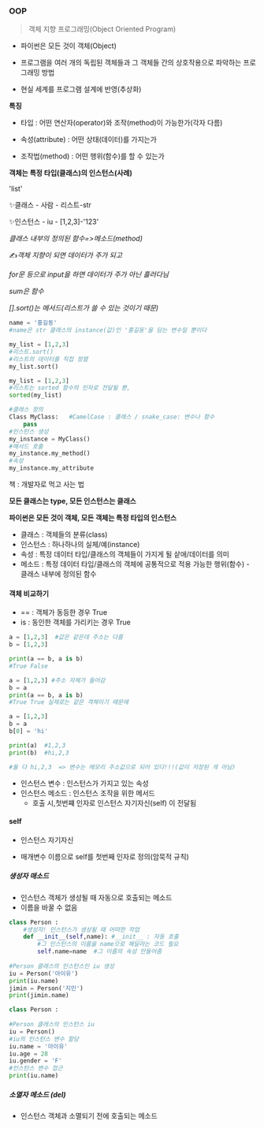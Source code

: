 ### OOP

>  객체 지향 프로그래밍(Object Oriented Program)

- 파이썬은 모든 것이 객체(Object)

- 프로그램을 여러 개의 독립된 객체들과 그 객체들 간의 상호작용으로 파악하는 프로그래밍 방법
- 현실 세계를 프로그램 설계에 반영(추상화)



**특징**

- 타입 : 어떤 연산자(operator)와 조작(method)이 가능한가(각자 다름)

- 속성(attribute) : 어떤 상태(데이터)를 가지는가

- 조작법(method) : 어떤 행위(함수)를 할 수 있는가



**객체는 특정 타입(클래스)의 인스턴스(사례)**

<class>'list'

✨클래스 - 사람 - 리스트-str

✨인스턴스 -  iu -  [1,2,3]-'123'



*클래스 내부의 정의된 함수=>메소드(method)*



✍*객체 지향이 되면 데이터가 주가 되고*

*for문 등으로 input을 하면 데이터가 주가 아닌 흘러다님*



*sum은 함수*

*[].sort()는 메서드(리스트가 쓸 수 있는 것이기 때문)*

```python
name = '홍길동'
#name은 str 클래스의 instance(값)인 '홍길동'을 담는 변수일 뿐이다
```



```python
my_list = [1,2,3]
#리스트.sort()
#리스트의 데이터를 직접 정렬
my_list.sort()

my_list = [1,2,3]
#리스트는 sorted 함수의 인자로 전달될 뿐,
sorted(my_list)
```



```python
#클래스 정의
Class MyClass:   #CamelCase : 클래스 / snake_case: 변수나 함수
    pass
#인스턴스 생성
my_instance = MyClass()
#메서드 호출
my_instance.my_method()
#속성
my_instance.my_attribute
```

책 : 개발자로 먹고 사는 법



**모든 클래스는 type, 모든 인스턴스는 클래스**

**파이썬은 모든 것이 객체, 모든 객체는 특정 타입의 인스턴스**

- 클래스 : 객체들의 분류(class)
- 인스턴스 : 하나하나의 실체/예(instance)
- 속성 : 특정 데이터 타입/클래스의 객체들이 가지게 될 샅애/데이터를 의미
- 메소드 :  특정 데이터 타입/클래스의 객체에 공통적으로 적용 가능한 행위(함수) - 클래스 내부에 정의된 함수



#### 객체 비교하기

- == : 객체가 동등한 경우 True
- is : 동인한 객체를 가리키는 경우 True

```python
a = [1,2,3]  #값은 같은데 주소는 다름
b = [1,2,3]

print(a == b, a is b)
#True False

a = [1,2,3] #주소 자체가 들어감
b = a
print(a == b, a is b)
#True True 실제로는 같은 객체이기 때문에
```

```python
a = [1,2,3]
b = a
b[0] = 'hi'

print(a)  #1,2,3
print(b)  #hi,2,3

#둘 다 hi,2,3  => 변수는 메모리 주소값으로 되어 있다!!!(값이 저장된 게 아님)
```



- 인스턴스 변수 : 인스턴스가 가지고 있는 속성
- 인스턴스 메소드 : 인스턴스 조작을 위한 메서드
  - 호출 시,첫번쨰 인자로 인스턴스 자기자신(self) 이 전달됨



#### self

- 인스턴스 자기자신

- 매개변수 이름으로 self를 첫번째 인자로 정의(암묵적 규칙)



##### 생성자 매소드

- 인스턴스 객체가 생성될 때 자동으로 호출되는 메소드
- 이름을 바꿀 수 없음

```python
class Person :
    #생성자! 인스턴스가 생성될 때 어떠한 작업
    def __init__(self,name): #__init__ : 자동 호출
        #그 인스턴스의 이름을 name으로 해달라는 코드 필요
        self.name=name  #그 이름의 속성 만들어줌
        
#Person 클래스의 인스턴스인 iu 생성
iu = Person('아이유')
print(iu.name)
jimin = Person('지민')
print(jimin.name)
```

```python
class Person :
    
#Person 클래스의 인스턴스 iu
iu = Person()
#iu의 인스턴스 변수 할당
iu.name = '아이유'
iu.age = 28
iu.gender = 'F'
#인스턴스 변수 접근
print(iu.name)
```

##### 소멸자 메소드 (del)

- 인스턴스 객체과 소멸되기 전에 호출되는 메소드
